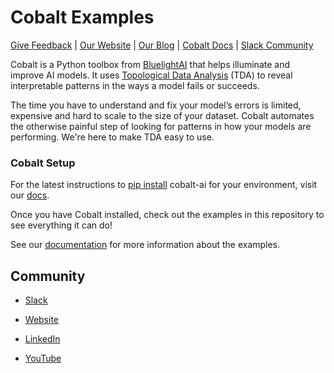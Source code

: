 # Cobalt Examples

<a href="https://bluelightai.com/contact">Give Feedback</a> | 
<a href="https://bluelightai.com/">Our Website</a> | 
<a href="https://bluelightai.com/blog">Our Blog</a> | <a
href="https://docs.cobalt.bluelightai.com/">Cobalt Docs</a> | 
<a href="https://join.slack.com/t/bluelightaicommunity/shared_invite/zt-2uj0iu5lh-5WgutuwH82RxAOwuq8ptqg">Slack Community</a>

Cobalt is a Python toolbox from [BluelightAI](https://bluelightai.com/) that
helps illuminate and improve AI models. It uses [Topological Data
Analysis](https://www.nature.com/articles/srep01236) (TDA) to reveal
interpretable patterns in the ways a model fails or succeeds.

The time you have to understand and fix your model’s errors is limited,
expensive and hard to scale to the size of your dataset. Cobalt automates the
otherwise painful step of looking for patterns in how your models are
performing. We're here to make TDA easy to use.

### Cobalt Setup

For the latest instructions to [pip
install](https://pypi.org/project/cobalt-ai/) cobalt-ai for your environment,
visit our [docs](https://docs.cobalt.bluelightai.com/setup.html).

Once you have Cobalt installed, check out the examples in this repository to
see everything it can do!

See our [documentation](https://docs.cobalt.bluelightai.com/examples.html) for
more information about the examples.

## Community

- [Slack](https://join.slack.com/t/bluelightaicommunity/shared_invite/zt-2uj0iu5lh-5WgutuwH82RxAOwuq8ptqg)

- [Website](https://bluelightai.com)

- [LinkedIn](https://www.linkedin.com/company/bluelightai/)

- [YouTube](https://www.youtube.com/@bluelightai-il6mc)
